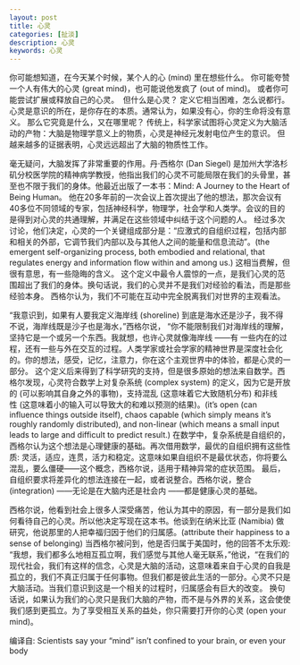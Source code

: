 ```yaml
---
layout: post
title: 心灵
categories: [扯淡]
description: 心灵
keywords: 心灵
---
```


你可能想知道，在今天某个时候，某个人的心 (mind) 里在想些什么。 你可能夸赞一个人有伟大的心灵 (great mind)，也可能说他发疯了 (out of mind)。 或者你可能尝试扩展或释放自己的心灵。 
但什么是心灵？ 定义它相当困难，怎么说都行。 心灵是意识的所在，是你存在的本质。通常认为，如果没有心，你的生命将没有意义。 那么它究竟是什么，又在哪里呢？
传统上，科学家试图将心灵定义为大脑活动的产物：大脑是物理学意义上的物质，心灵是神经元发射电位产生的意识。 但越来越多的证据表明，心灵远远超出了大脑的物质性工作。

毫无疑问，大脑发挥了非常重要的作用。丹·西格尔 (Dan Siegel) 是加州大学洛杉矶分校医学院的精神病学教授，他指出我们的心灵不可能局限在我们的头骨里，甚至也不限于我们的身体。他最近出版了一本书：Mind: A Journey to the Heart of Being Human。
他在20多年前的一次会议上首次提出了他的想法，那次会议有40多位不同领域的专家，包括神经科学，物理学，社会学和人类学。会议的目的是得到对心灵的共通理解，并满足在这些领域中纠结于这个问题的人。
经过多次讨论，他们决定，心灵的一个关键组成部分是：“应激式的自组织过程，包括内部和相关的外部，它调节我们内部以及与其他人之间的能量和信息流动”。(the emergent self-organizing process, both embodied and relational, that regulates energy and information flow within and among us.) 这相当费解，但很有意思，有一些隐晦的含义。
这个定义中最令人震惊的一点，是我们心灵的范围超出了我们的身体。换句话说，我们的心灵并不是我们对经验的看法，而是那些经验本身。 西格尔认为，我们不可能在互动中完全脱离我们对世界的主观看法。

“我意识到，如果有人要我定义海岸线 (shoreline) 到底是海水还是沙子，我不得不说，海岸线既是沙子也是海水，”西格尔说， “你不能限制我们对海岸线的理解，坚持它是一个或另一个东西。我就想，也许心灵就像海岸线 ——有 一些内在的过程，还有一些与外在交互的过程。人类学家或社会学家的精神世界是深度社会化的。你的想法，感受，记忆，注意力，你在这个主观世界中的体验，都是心灵的一部分。
这个定义后来得到了科学研究的支持，但是很多原始的想法来自数学。西格尔发现，心灵符合数学上对复杂系统 (complex system) 的定义，因为它是开放的 (可以影响其自身之外的事物)，支持混乱 (这意味着它大致随机分布) 和非线性 (这意味着小的输入可以导致大的和难以预测的结果)。(it’s open (can influence things outside itself), chaos capable (which simply means it’s roughly randomly distributed), and non-linear (which means a small input leads to large and difficult to predict result.)
在数学中，复杂系统是自组织的，西格尔认为这个想法是心理健康的基础。再次借用数学，最优的自组织拥有这些性质: 灵活，适应，连贯，活力和稳定。这意味如果自组织不是最优状态，你将要么混乱，要么僵硬——这个概念，西格尔说，适用于精神异常的症状范围。
最后，自组织要求将差异化的想法连接在一起，或者说整合。西格尔说，整合 (integration) ——无论是在大脑内还是社会内 ——都是健康心灵的基础。

西格尔说，他看到社会上很多人深受痛苦，他认为其中的原因，有一部分是我们如何看待自己的心灵。所以他决定写现在这本书。他谈到在纳米比亚 (Namibia) 做研究，他说那里的人把幸福归因于他们的归属感。(attribute their happiness to a sense of belonging)
当西格尔被问到，他是否归属于美国时，他的回答不太乐观: “我想，我们都多么地相互孤立啊，我们感觉与其他人毫无联系，”他说，“在我们的现代社会，我们有这样的信念，心灵是大脑的活动，这意味着来自于心灵的自我是孤立的，我们不真正归属于任何事物。但我们都是彼此生活的一部分。心灵不只是大脑活动。当我们意识到这是一个相关的过程时，归属感会有巨大的改变。
换句话说，如果认为我们的心灵只是我们大脑的产物，而不是与外界的关系，这会使使我们感到更孤立。为了享受相互关系的益处，你只需要打开你的心灵 (open your mind)。


编译自: Scientists say your “mind” isn’t confined to your brain, or even your body


